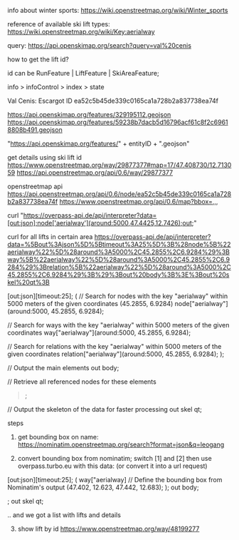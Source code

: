 info about winter sports:
https://wiki.openstreetmap.org/wiki/Winter_sports

reference of available ski lift types:
https://wiki.openstreetmap.org/wiki/Key:aerialway

query:
https://api.openskimap.org/search?query=val%20cenis

how to get the lift id?

id can be RunFeature | LiftFeature | SkiAreaFeature;

info > infoControl > index > state

Val Cenis: Escargot ID
ea52c5b45de339c0165ca1a728b2a837738ea74f

https://api.openskimap.org/features/329195112.geojson
https://api.openskimap.org/features/59238b7dacb5d16796acf61c8f2c69618808b491.geojson

"https://api.openskimap.org/features/" + entityID + ".geojson"

get details using ski lift id
https://www.openstreetmap.org/way/29877377#map=17/47.408730/12.713059
https://api.openstreetmap.org/api/0.6/way/29877377

openstreetmap api
https://api.openstreetmap.org/api/0.6/node/ea52c5b45de339c0165ca1a728b2a837738ea74f
https://www.openstreetmap.org/api/0.6/map?bbox=<left>,<bottom>,<right>,<top>

curl "https://overpass-api.de/api/interpreter?data=[out:json];node['aerialway'](around:5000,47.4425,12.7426);out;"

curl for all lifts in certain area
https://overpass-api.de/api/interpreter?data=%5Bout%3Ajson%5D%5Btimeout%3A25%5D%3B%28node%5B%22aerialway%22%5D%28around%3A5000%2C45.2855%2C6.9284%29%3Bway%5B%22aerialway%22%5D%28around%3A5000%2C45.2855%2C6.9284%29%3Brelation%5B%22aerialway%22%5D%28around%3A5000%2C45.2855%2C6.9284%29%3B%29%3Bout%20body%3B%3E%3Bout%20skel%20qt%3B

[out:json][timeout:25];
(
// Search for nodes with the key "aerialway" within 5000 meters of the given coordinates (45.2855, 6.9284)
node["aerialway"](around:5000, 45.2855, 6.9284);

// Search for ways with the key "aerialway" within 5000 meters of the given coordinates
way["aerialway"](around:5000, 45.2855, 6.9284);

// Search for relations with the key "aerialway" within 5000 meters of the given coordinates
relation["aerialway"](around:5000, 45.2855, 6.9284);
);

// Output the main elements
out body;

// Retrieve all referenced nodes for these elements

> ;

// Output the skeleton of the data for faster processing
out skel qt;

steps

1. get bounding box on name:
   https://nominatim.openstreetmap.org/search?format=json&q=leogang

2. convert bounding box from nominatim; switch [1] and [2]
   then use overpass.turbo.eu with this data: (or convert it into a url request)

[out:json][timeout:25];
(
way["aerialway]
// Define the bounding box from Nominatim's output
(47.402, 12.623, 47.442, 12.683);
);
out body;

;
out skel qt;

.. and we got a list with lifts and details

3. show lift by id
   https://www.openstreetmap.org/way/48199277
